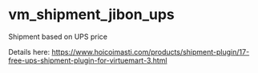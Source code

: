 # vm_shipment_jibon_ups
Shipment based on UPS price

Details here: https://www.hoicoimasti.com/products/shipment-plugin/17-free-ups-shipment-plugin-for-virtuemart-3.html
